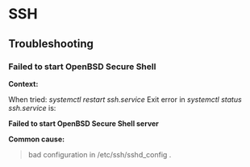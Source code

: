 # SSH

## Troubleshooting

### Failed to start OpenBSD Secure Shell

**Context:**

When tried: *systemctl restart ssh.service*
Exit error in *systemctl status ssh.service* is: 

**Failed to start OpenBSD Secure Shell server**

**Common cause:**
> bad configuration in /etc/ssh/sshd_config 
.
